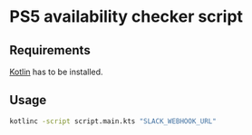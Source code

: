 # PS5 availability checker script
## Requirements
[Kotlin](https://github.com/JetBrains/kotlin/releases/latest) has to be installed.  
## Usage
```bash
kotlinc -script script.main.kts "SLACK_WEBHOOK_URL"
```